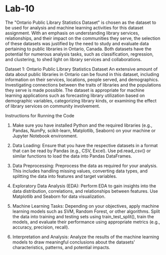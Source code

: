 # Lab-10
The "Ontario Public Library Statistics Dataset" is chosen as the dataset to be used for analysis and machine learning activities for this dataset assignment. With an emphasis on understanding library services, relationships, and their impact on the communities they serve, the selection of these datasets was justified by the need to study and evaluate data pertaining to public libraries in Ontario, Canada. Both datasets have the potential for numerous analysis tasks, such as classification, regression, and clustering, to shed light on library services and collaborations.

Dataset 1: Ontario Public Library Statistics Dataset
An extensive amount of data about public libraries in Ontario can be found in this dataset, including information on their services, locations, people served, and demographics. Investigating connections between the traits of libraries and the populations they serve is made possible. The dataset is appropriate for machine learning applications such as forecasting library utilization based on demographic variables, categorizing library kinds, or examining the effect of library services on community involvement. 

Instructions for Running the Code

 1. Make sure you have installed Python and the required libraries (e.g., Pandas, NumPy, scikit-learn, Matplotlib, Seaborn) on your machine or Jupyter Notebook environment.

2. Data Loading: Ensure that you have the respective datasets in a format that can be read by Pandas (e.g., CSV, Excel). Use pd.read_csv() or similar functions to load the data into Pandas DataFrames.

3. Data Preprocessing: Preprocess the data as required for your analysis. This includes handling missing values, converting data types, and splitting the data into features and target variables.

4. Exploratory Data Analysis (EDA): Perform EDA to gain insights into the data distribution, correlations, and relationships between features. Use Matplotlib and Seaborn for data visualization.

5. Machine Learning Tasks: Depending on your objectives, apply machine learning models such as SVM, Random Forest, or other algorithms. Split the data into training and testing sets using train_test_split(), train the models, and evaluate their performance using appropriate metrics (e.g., accuracy, precision, recall).

6. Interpretation and Analysis: Analyze the results of the machine learning models to draw meaningful conclusions about the datasets' characteristics, patterns, and potential impacts.







